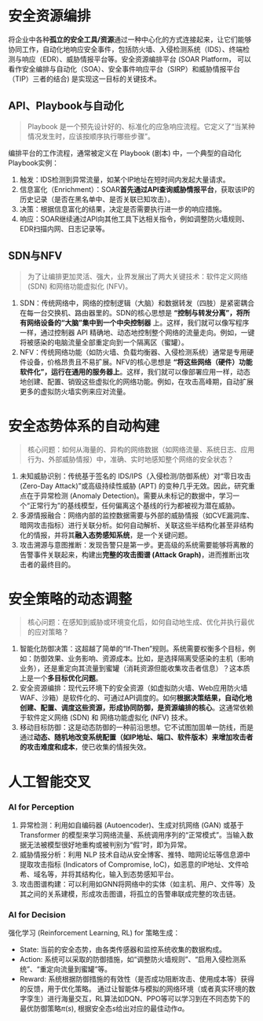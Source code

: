 # 安全资源编排
将企业中各种**孤立的安全工具/资源**通过一种中心化的方式连接起来，让它们能够协同工作，自动化地响应安全事件，包括防火墙、入侵检测系统（IDS）、终端检测与响应（EDR）、威胁情报平台等。安全资源编排平台 (SOAR Platform， 可以看作安全编排与自动化（SOA）、安全事件响应平台（SIRP）和威胁情报平台（TIP）三者的结合) 是实现这一目标的关键技术。
## API、Playbook与自动化
> Playbook 是一个预先设计好的、标准化的应急响应流程。它定义了“当某种情况发生时，应该按顺序执行哪些步骤”。

编排平台的工作流程，通常被定义在 Playbook (剧本) 中，一个典型的自动化Playbook实例：
1. 触发：IDS检测到异常流量，如某个IP地址在短时间内发起大量请求。
2. 信息富化（Enrichment）：SOAR**首先通过API查询威胁情报平台**，获取该IP的历史记录（是否在黑名单中、是否关联已知攻击）。
3. 决策：根据信息富化的结果，决定是否需要执行进一步的响应措施。
4. 响应：SOAR继续通过API向其他工具下达相关指令，例如调整防火墙规则、EDR扫描内网、日志记录等。
## SDN与NFV
> 为了让编排更加灵活、强大，业界发展出了两大关键技术：软件定义网络 (SDN) 和网络功能虚拟化 (NFV)。

1. SDN：传统网络中，网络的控制逻辑（大脑）和数据转发（四肢）是紧密耦合在每一台交换机、路由器里的。SDN的核心思想是 **“控制与转发分离”，将所有网络设备的“大脑”集中到一个中央控制器** 上。这样，我们就可以像写程序一样，通过控制器 API 精确地、动态地控制整个网络的流量走向。例如，一键将被感染的电脑流量全部重定向到一个隔离区（蜜罐）。
2. NFV：传统网络功能（如防火墙、负载均衡器、入侵检测系统）通常是专用硬件设备，价格昂贵且不易扩展。NFV的核心思想是 **“将这些网络（硬件）功能软件化”，运行在通用的服务器上**。这样，我们就可以像部署应用一样，动态地创建、配置、销毁这些虚拟化的网络功能。例如，在攻击高峰期，自动扩展更多的虚拟防火墙实例来应对流量。

# 安全态势体系的自动构建
> 核心问题：如何从海量的、异构的网络数据（如网络流量、系统日志、应用行为、外部威胁情报）中，准确、实时地感知整个网络的安全状态？

1. 未知威胁识别：传统基于签名的 IDS/IPS（入侵检测/防御系统）对“零日攻击 (Zero-Day Attack)”或高级持续性威胁 (APT) 的变种几乎无效。因此，研究重点在于异常检测 (Anomaly Detection)。需要从未标记的数据中，学习一个“正常行为”的基线模型，任何偏离这个基线的行为都被视为潜在威胁。
2. 多源情报融合：网络内部的监控数据需要与外部的威胁情报（如CVE漏洞库、暗网攻击指标）进行关联分析。如何自动解析、关联这些半结构化甚至非结构化的情报，并将其**融入态势感知系统**，是一个关键问题。
3. 攻击溯源与意图推断：发现告警只是第一步。更高级的系统需要能够将离散的告警事件关联起来，构建出**完整的攻击图谱 (Attack Graph)**，进而推断出攻击者的最终目的。

# 安全策略的动态调整
> 核心问题：在感知到威胁或环境变化后，如何自动地生成、优化并执行最优的应对策略？

1. 智能化防御决策：这超越了简单的“If-Then”规则。系统需要权衡多个目标，例如：防御效果、业务影响、资源成本。比如，是选择隔离受感染的主机（影响业务），还是重定向其流量到蜜罐（消耗资源但能收集攻击者信息）？这本质上是一个**多目标优化问题**。
2. 安全资源编排：现代云环境下的安全资源（如虚拟防火墙、Web应用防火墙WAF、沙箱）是软件化的、可通过API调度的。如何**根据决策结果，自动化地创建、配置、调度这些资源，形成协同防御，是资源编排的核心**。这通常依赖于软件定义网络 (SDN) 和 网络功能虚拟化 (NFV) 技术。
3. 移动目标防御：这是动态防御的一种前沿思想。它不试图加固单一防线，而是通过**动态、随机地改变系统配置（如IP地址、端口、软件版本）来增加攻击者的攻击难度和成本**，使已收集的情报失效。


# 人工智能交叉
### AI for Perception
1. 异常检测：利用如自编码器 (Autoencoder)、生成对抗网络 (GAN) 或基于 Transformer 的模型来学习网络流量、系统调用序列的“正常模式”。当输入数据无法被模型很好地重构或被判别为“假”时，即为异常。
2. 威胁情报分析：利用 NLP 技术自动从安全博客、推特、暗网论坛等信息源中提取攻击指标 (Indicators of Compromise, IoC)，如恶意的IP地址、文件哈希、域名等，并将其结构化，输入到态势感知平台。
3. 攻击图谱构建：可以利用如GNN将网络中的实体（如主机、用户、文件等）及其之间的关系建模，形成攻击图谱，将孤立的告警串联成完整的攻击链。
### AI for Decision
强化学习 (Reinforcement Learning, RL) for 策略生成：
* State: 当前的安全态势，由各类传感器和监控系统收集的数据构成。
* Action: 系统可以采取的防御措施，如“调整防火墙规则”、“启用入侵检测系统”、“重定向流量到蜜罐”等。
* Reward: 系统根据防御措施的有效性（是否成功阻断攻击、使用成本等）获得的反馈，用于优化策略。
通过让智能体与模拟的网络环境（或者真实环境的数字孪生）进行海量交互，RL算法如DQN、PPO等可以学习到在不同态势下的最优防御策略$\pi(s)$, 根据安全态$s$给出对应的最佳动作$a$。